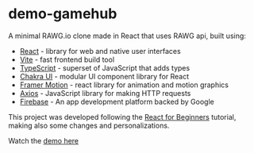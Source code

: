 # demo-gamehub

A minimal RAWG.io clone made in React that uses RAWG api, built using:

- [React](https://reactjs.org/) - library for web and native user interfaces
- [Vite](https://vitejs.dev/) - fast frontend build tool
- [TypeScript](https://www.typescriptlang.org/) - superset of JavaScript that adds types
- [Chakra UI](https://chakra-ui.com/) - modular UI component library for React
- [Framer Motion](https://www.framer.com/motion/) - react library for animation and motion graphics
- [Axios](https://www.npmjs.com/package/axios) - JavaScript library for making HTTP requests
- [Firebase](https://firebase.google.com/) - An app development platform backed by Google

This project was developed following the [React for Beginners](https://codewithmosh.com/p/ultimate-react-part1) tutorial, making also some changes and personalizations. 

Watch the [demo here](https://rawg-clone-gamehub-demo.web.app)

